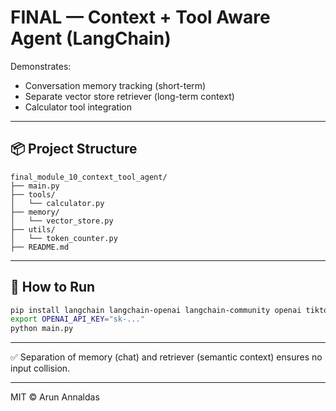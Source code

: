 # FINAL — Context + Tool Aware Agent (LangChain)

Demonstrates:
- Conversation memory tracking (short-term)
- Separate vector store retriever (long-term context)
- Calculator tool integration

---

## 📦 Project Structure

```
final_module_10_context_tool_agent/
├── main.py
├── tools/
│   └── calculator.py
├── memory/
│   └── vector_store.py
├── utils/
│   └── token_counter.py
├── README.md
```

---

## 🚀 How to Run

```bash
pip install langchain langchain-openai langchain-community openai tiktoken faiss-cpu
export OPENAI_API_KEY="sk-..."
python main.py
```

---

✅ Separation of memory (chat) and retriever (semantic context) ensures no input collision.

---

MIT © Arun Annaldas
